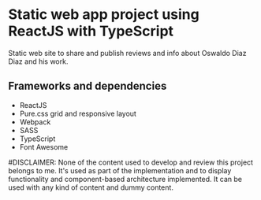# Static web app project using ReactJS with TypeScript 

Static web site to share and publish reviews and info about Oswaldo Diaz Diaz and his work.

## Frameworks and dependencies

- ReactJS
- Pure.css grid and responsive layout
- Webpack
- SASS
- TypeScript
- Font Awesome

#DISCLAIMER: None of the content used to develop and review this project belongs to me. It's used as part of the implementation and to display functionality and component-based architecture implemented. It can be used with any kind of content and dummy content.
